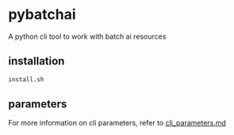 # pybatchai

A python cli tool to work with batch ai resources

## installation

```sh
install.sh
```

## parameters

For more information on cli parameters, refer to [cli_parameters.md](https://github.com/Smarker/pybatchai/blob/master/docs/cli_parameters.md)